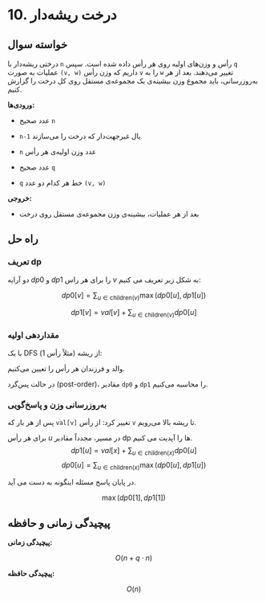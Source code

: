 # 10. درخت ریشه‌دار

## خواسته سوال

درختی ریشه‌دار با `n` رأس و وزن‌های اولیه روی هر رأس داده شده است. سپس `q` عملیات به صورت `(v, w)` داریم که وزن رأس `v` را به `w` تغییر می‌دهند. بعد از هر به‌روزرسانی، باید مجموع وزن بیشینه‌ی یک مجموعه‌ی مستقل روی کل درخت را گزارش کنیم.

**ورودی‌ها:**
- عدد صحیح `n`

- `n-1` یال غیر‌جهت‌دار که درخت را می‌سازند

- `n` عدد وزن اولیه‌ی هر رأس

- عدد صحیح `q`

- `q` خط هر کدام دو عدد `(v, w)`


**خروجی:**
- بعد از هر عملیات، بیشینه‌ی وزن مجموعه‌ی مستقل روی درخت  

## راه حل

### تعریف dp

دو آرایه $dp0$ و $dp1$ را برای هر راس $v$ به شکل زیر تعریف می کنیم:

$$dp0[v] = \sum_{u \in \mathrm{children}(v)} \max\bigl(dp0[u],\,dp1[u]\bigr)$$

$$dp1[v] = val[v] + \sum_{u \in \mathrm{children}(v)} dp0[u]$$

### مقداردهی اولیه

با یک DFS از ریشه (مثلاً رأس $1$):

والد و فرزندان هر رأس را تعیین می‌کنیم.

در حالت پس‌گرد (post-order)، مقادیر `dp0` و `dp1` را محاسبه می‌کنیم.

### به‌روزرسانی وزن و پاسخ‌گویی

پس از هر بار که `val[v]` تغییر کرد:
از رأس `v` تا ریشه بالا می‌رویم.  

برای هر رأس $u$ در مسیر، مجدداً مقادیر dp ها را آپدیت می کنیم.
$$dp1[u] = val[x] + \sum_{u \in \mathrm{children}(x)} dp0[u]$$
$$dp0[u] = \sum_{u \in \mathrm{children}(x)} \max(dp0[u],\,dp1[u])$$

در پایان پاسخ مسئله اینگونه به دست می آید.

$$\max\bigl(dp0[1],\,dp1[1]\bigr)$$

## پیچیدگی زمانی و حافظه

**پیچیدگی زمانی:**

$$O(n + q \cdot n)$$

**پیچیدگی حافظه:**

$$O(n)$$

